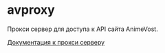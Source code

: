 # avproxy

Прокси сервер для доступа к API сайта AnimeVost.

[Документация к прокси серверу](https://reansn0w.ru/avproxydocs/)
